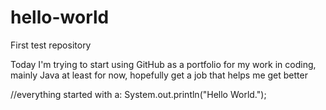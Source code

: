 # hello-world
First test repository

Today I'm trying to start using GitHub as a portfolio for my work in coding, mainly Java at least for now, hopefully get a job that helps me get better

//everything started with a:
System.out.println("Hello World.");
